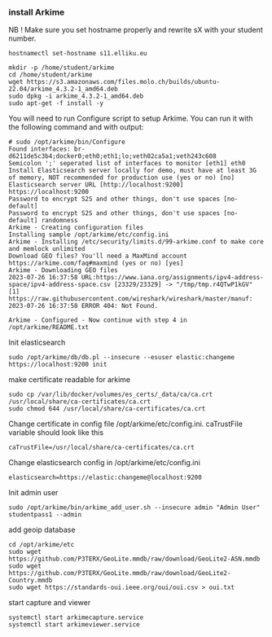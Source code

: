 ### install Arkime

NB ! Make sure you set hostname properly and rewrite sX with your student number.
```shell
hostnamectl set-hostname s11.elliku.eu
```

```shell
mkdir -p /home/student/arkime
cd /home/student/arkime
wget https://s3.amazonaws.com/files.molo.ch/builds/ubuntu-22.04/arkime_4.3.2-1_amd64.deb
sudo dpkg -i arkime_4.3.2-1_amd64.deb
sudo apt-get -f install -y
```

You will need to run Configure script to setup Arkime. You can run it with the following command and with output:

```shell
# sudo /opt/arkime/bin/Configure
Found interfaces: br-d6211de5c3b4;docker0;eth0;eth1;lo;veth02ca5a1;veth243c608
Semicolon ';' seperated list of interfaces to monitor [eth1] eth0
Install Elasticsearch server locally for demo, must have at least 3G of memory, NOT recommended for production use (yes or no) [no] 
Elasticsearch server URL [http://localhost:9200] https://localhost:9200
Password to encrypt S2S and other things, don't use spaces [no-default] 
Password to encrypt S2S and other things, don't use spaces [no-default] randomness
Arkime - Creating configuration files
Installing sample /opt/arkime/etc/config.ini
Arkime - Installing /etc/security/limits.d/99-arkime.conf to make core and memlock unlimited
Download GEO files? You'll need a MaxMind account https://arkime.com/faq#maxmind (yes or no) [yes] 
Arkime - Downloading GEO files
2023-07-26 16:37:58 URL:https://www.iana.org/assignments/ipv4-address-space/ipv4-address-space.csv [23329/23329] -> "/tmp/tmp.r4QTwP1kGV" [1]
https://raw.githubusercontent.com/wireshark/wireshark/master/manuf:
2023-07-26 16:37:58 ERROR 404: Not Found.

Arkime - Configured - Now continue with step 4 in /opt/arkime/README.txt
```

Init elasticsearch
```shell
sudo /opt/arkime/db/db.pl --insecure --esuser elastic:changeme https://localhost:9200 init
```

make certificate readable for arkime
```shell
sudo cp /var/lib/docker/volumes/es_certs/_data/ca/ca.crt /usr/local/share/ca-certificates/ca.crt
sudo chmod 644 /usr/local/share/ca-certificates/ca.crt
```

Change certificate in config file /opt/arkime/etc/config.ini. caTrustFile variable should look like this
```
caTrustFile=/usr/local/share/ca-certificates/ca.crt
```

Change elasticsearch config in /opt/arkime/etc/config.ini
```shell
elasticsearch=https://elastic:changeme@localhost:9200
```

Init admin user
```shell
sudo /opt/arkime/bin/arkime_add_user.sh --insecure admin "Admin User" studentpass1 --admin
```

add geoip database
```shell
cd /opt/arkime/etc
sudo wget https://github.com/P3TERX/GeoLite.mmdb/raw/download/GeoLite2-ASN.mmdb
sudo wget https://github.com/P3TERX/GeoLite.mmdb/raw/download/GeoLite2-Country.mmdb
sudo wget https://standards-oui.ieee.org/oui/oui.csv > oui.txt
```

start capture and viewer
```shell
systemctl start arkimecapture.service
systemctl start arkimeviewer.service
```
